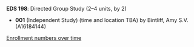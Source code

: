 **EDS 198**: Directed Group Study (2–4 units, by 2)

- **001** (Independent Study) (time and location TBA) by Bintliff, Amy S.V. (A16184144)

[Enrollment numbers over time](./EDS198.tsv)
